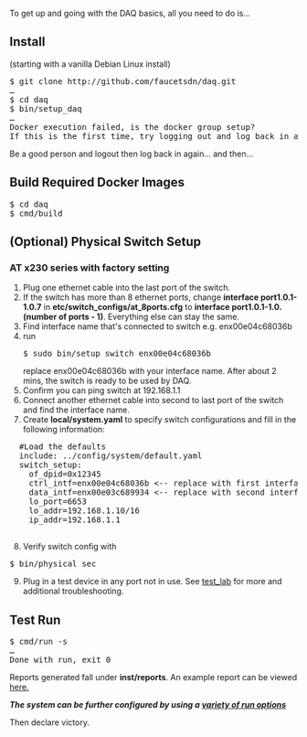 To get up and going with the DAQ basics, all you need to do is...

## Install
(starting with a vanilla Debian Linux install)
<pre>
$ git clone http://github.com/faucetsdn/daq.git
&hellip;
$ cd daq
$ bin/setup_daq
&hellip;
Docker execution failed, is the docker group setup?
If this is the first time, try logging out and log back in again.
</pre>
Be a good person and logout then log back in again... and then...

## Build Required Docker Images
<pre>
$ cd daq
$ cmd/build
</pre>

## (Optional) Physical Switch Setup
### AT x230 series with factory setting
1. Plug one ethernet cable into the last port of the switch.
2. If the switch has more than 8 ethernet ports, change **interface port1.0.1-1.0.7** in  **etc/switch_configs/at_8ports.cfg** to **interface port1.0.1-1.0.(number of ports - 1)**. Everything else can stay the same.
3. Find interface name that's connected to switch e.g. enx00e04c68036b
4. run <pre>$ sudo bin/setup_switch enx00e04c68036b </pre> replace enx00e04c68036b with your interface name. After about 2 mins, the switch is ready to be used by DAQ.
5. Confirm you can ping switch at 192.168.1.1
6. Connect another ethernet cable into second to last port of the switch and find the interface name. 
7. Create **local/system.yaml** to specify switch configurations and fill in the following information: 
  <pre>
  #Load the defaults
  include: ../config/system/default.yaml
  switch_setup:
    of_dpid=0x12345
    ctrl_intf=enx00e04c68036b <-- replace with first interface name
    data_intf=enx00e03c689934 <-- replace with second interface name
    lo_port=6653
    lo_addr=192.168.1.10/16
    ip_addr=192.168.1.1
  </pre>
 8. Verify switch config with 
 <pre>$ bin/physical_sec </pre>
 9. Plug in a test device in any port not in use.
See [test_lab](test_lab.md) for more  and additional troubleshooting.

## Test Run
<pre>
$ cmd/run -s
&hellip;
Done with run, exit 0
</pre>
Reports generated fall under **inst/reports**. An example report can be viewed [here.](device_report.md)

***The system can be further configured by using a [variety of run options](options.md)***

Then declare victory.
